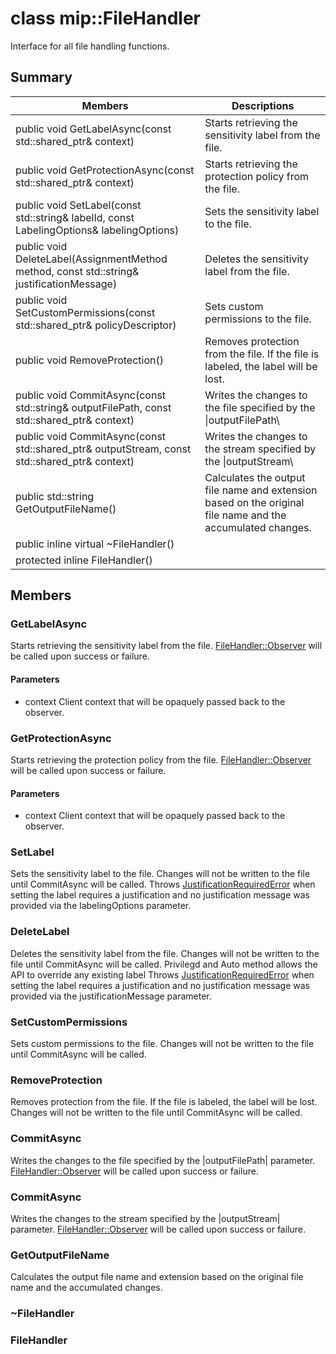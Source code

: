 # class mip::FileHandler 
Interface for all file handling functions.
  
## Summary
 Members                        | Descriptions                                
--------------------------------|---------------------------------------------
public void GetLabelAsync(const std::shared_ptr<void>& context)  |  Starts retrieving the sensitivity label from the file.
public void GetProtectionAsync(const std::shared_ptr<void>& context)  |  Starts retrieving the protection policy from the file.
public void SetLabel(const std::string& labelId, const LabelingOptions& labelingOptions)  |  Sets the sensitivity label to the file.
public void DeleteLabel(AssignmentMethod method, const std::string& justificationMessage)  |  Deletes the sensitivity label from the file.
public void SetCustomPermissions(const std::shared_ptr<PolicyDescriptor>& policyDescriptor)  |  Sets custom permissions to the file.
public void RemoveProtection()  |  Removes protection from the file. If the file is labeled, the label will be lost.
public void CommitAsync(const std::string& outputFilePath, const std::shared_ptr<void>& context) | Writes the changes to the file specified by the \|outputFilePath\ |  parameter.
public void CommitAsync(const std::shared_ptr<Stream>& outputStream, const std::shared_ptr<void>& context) | Writes the changes to the stream specified by the \|outputStream\ |  parameter.
public std::string GetOutputFileName()  |  Calculates the output file name and extension based on the original file name and the accumulated changes.
public inline virtual ~FileHandler()  |  
protected inline FileHandler()  |  
  
## Members
  
### GetLabelAsync
Starts retrieving the sensitivity label from the file.
[FileHandler::Observer](#classmip_1_1_file_handler_1_1_observer) will be called upon success or failure.
  
#### Parameters
* context Client context that will be opaquely passed back to the observer.
  
### GetProtectionAsync
Starts retrieving the protection policy from the file.
[FileHandler::Observer](#classmip_1_1_file_handler_1_1_observer) will be called upon success or failure.
  
#### Parameters
* context Client context that will be opaquely passed back to the observer.
  
### SetLabel
Sets the sensitivity label to the file.
Changes will not be written to the file until CommitAsync will be called.
Throws [JustificationRequiredError](#classmip_1_1_justification_required_error) when setting the label requires a justification and no justification message was provided via the labelingOptions parameter.
  
### DeleteLabel
Deletes the sensitivity label from the file.
Changes will not be written to the file until CommitAsync will be called. Privilegd and Auto method allows the API to override any existing label 
Throws [JustificationRequiredError](#classmip_1_1_justification_required_error) when setting the label requires a justification and no justification message was provided via the justificationMessage parameter.
  
### SetCustomPermissions
Sets custom permissions to the file.
Changes will not be written to the file until CommitAsync will be called.
  
### RemoveProtection
Removes protection from the file. If the file is labeled, the label will be lost.
Changes will not be written to the file until CommitAsync will be called.
  
### CommitAsync
Writes the changes to the file specified by the |outputFilePath| parameter.
[FileHandler::Observer](#classmip_1_1_file_handler_1_1_observer) will be called upon success or failure.
  
### CommitAsync
Writes the changes to the stream specified by the |outputStream| parameter.
[FileHandler::Observer](#classmip_1_1_file_handler_1_1_observer) will be called upon success or failure.
  
### GetOutputFileName
Calculates the output file name and extension based on the original file name and the accumulated changes.
  
### ~FileHandler
  
### FileHandler